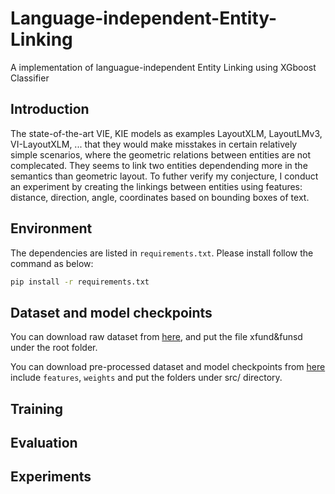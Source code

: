 # Language-independent-Entity-Linking
A implementation of languague-independent Entity Linking using XGboost Classifier

## Introduction
The state-of-the-art VIE, KIE models as examples LayoutXLM, LayoutLMv3, VI-LayoutXLM, ... that they would make misstakes in certain relatively simple scenarios, where the geometric relations between entities are not complecated. They seems to link two entities dependending more in the semantics than geometric layout. To futher verify my conjecture, I conduct an experiment by creating the linkings between entities using features: distance, direction, angle, coordinates based on bounding boxes of text.

## Environment

The dependencies are listed in `requirements.txt`. Please install follow the command as below:

```bash
pip install -r requirements.txt
```

## Dataset and model checkpoints
You can download raw dataset from [here](), and put the file xfund&funsd under the root folder.

You can download pre-processed dataset and model checkpoints from [here]() include `features`, `weights` and put the folders under src/ directory.

## Training

## Evaluation

## Experiments

